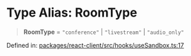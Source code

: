 # Type Alias: RoomType

> **RoomType** = `"conference"` \| `"livestream"` \| `"audio_only"`

Defined in: [packages/react-client/src/hooks/useSandbox.ts:17](https://github.com/fishjam-cloud/web-client-sdk/blob/cca0d7a57568ca97560c29d27fcd8b63f2678492/packages/react-client/src/hooks/useSandbox.ts#L17)
